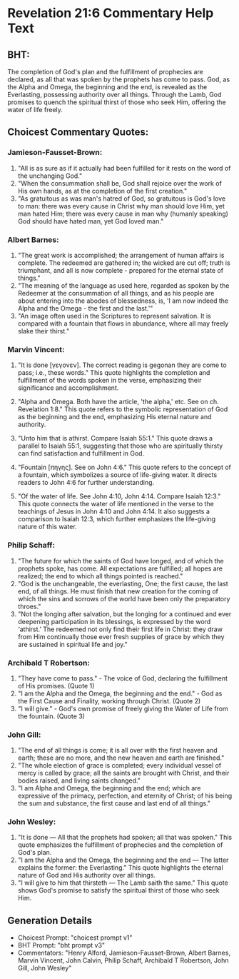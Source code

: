# Revelation 21:6 Commentary Help Text

## BHT:
The completion of God's plan and the fulfillment of prophecies are declared, as all that was spoken by the prophets has come to pass. God, as the Alpha and Omega, the beginning and the end, is revealed as the Everlasting, possessing authority over all things. Through the Lamb, God promises to quench the spiritual thirst of those who seek Him, offering the water of life freely.

## Choicest Commentary Quotes:
### Jamieson-Fausset-Brown:
1. "All is as sure as if it actually had been fulfilled for it rests on the word of the unchanging God."
2. "When the consummation shall be, God shall rejoice over the work of His own hands, as at the completion of the first creation."
3. "As gratuitous as was man's hatred of God, so gratuitous is God's love to man: there was every cause in Christ why man should love Him, yet man hated Him; there was every cause in man why (humanly speaking) God should have hated man, yet God loved man."

### Albert Barnes:
1. "The great work is accomplished; the arrangement of human affairs is complete. The redeemed are gathered in; the wicked are cut off; truth is triumphant, and all is now complete - prepared for the eternal state of things."
2. "The meaning of the language as used here, regarded as spoken by the Redeemer at the consummation of all things, and as his people are about entering into the abodes of blessedness, is, 'I am now indeed the Alpha and the Omega - the first and the last.'"
3. "An image often used in the Scriptures to represent salvation. It is compared with a fountain that flows in abundance, where all may freely slake their thirst."

### Marvin Vincent:
1. "It is done [γεγονεν]. The correct reading is gegonan they are come to pass; i.e., these words." This quote highlights the completion and fulfillment of the words spoken in the verse, emphasizing their significance and accomplishment.

2. "Alpha and Omega. Both have the article, 'the alpha,' etc. See on ch. Revelation 1:8." This quote refers to the symbolic representation of God as the beginning and the end, emphasizing His eternal nature and authority.

3. "Unto him that is athirst. Compare Isaiah 55:1." This quote draws a parallel to Isaiah 55:1, suggesting that those who are spiritually thirsty can find satisfaction and fulfillment in God.

4. "Fountain [πηγης]. See on John 4:6." This quote refers to the concept of a fountain, which symbolizes a source of life-giving water. It directs readers to John 4:6 for further understanding.

5. "Of the water of life. See John 4:10, John 4:14. Compare Isaiah 12:3." This quote connects the water of life mentioned in the verse to the teachings of Jesus in John 4:10 and John 4:14. It also suggests a comparison to Isaiah 12:3, which further emphasizes the life-giving nature of this water.

### Philip Schaff:
1. "The future for which the saints of God have longed, and of which the prophets spoke, has come. All expectations are fulfilled; all hopes are realized; the end to which all things pointed is reached."
2. "God is the unchangeable, the everlasting, One; the first cause, the last end, of all things. He must finish that new creation for the coming of which the sins and sorrows of the world have been only the preparatory throes."
3. "Not the longing after salvation, but the longing for a continued and ever deepening participation in its blessings, is expressed by the word ‘athirst.’ The redeemed not only find their first life in Christ: they draw from Him continually those ever fresh supplies of grace by which they are sustained in spiritual life and joy."

### Archibald T Robertson:
1. "They have come to pass." - The voice of God, declaring the fulfillment of His promises. (Quote 1)
2. "I am the Alpha and the Omega, the beginning and the end." - God as the First Cause and Finality, working through Christ. (Quote 2)
3. "I will give." - God's own promise of freely giving the Water of Life from the fountain. (Quote 3)

### John Gill:
1. "The end of all things is come; it is all over with the first heaven and earth; these are no more, and the new heaven and earth are finished." 
2. "The whole election of grace is completed; every individual vessel of mercy is called by grace; all the saints are brought with Christ, and their bodies raised, and living saints changed."
3. "I am Alpha and Omega, the beginning and the end; which are expressive of the primacy, perfection, and eternity of Christ; of his being the sum and substance, the first cause and last end of all things."

### John Wesley:
1. "It is done — All that the prophets had spoken; all that was spoken." This quote emphasizes the fulfillment of prophecies and the completion of God's plan.
2. "I am the Alpha and the Omega, the beginning and the end — The latter explains the former: the Everlasting." This quote highlights the eternal nature of God and His authority over all things.
3. "I will give to him that thirsteth — The Lamb saith the same." This quote shows God's promise to satisfy the spiritual thirst of those who seek Him.


## Generation Details
- Choicest Prompt: "choicest prompt v1"
- BHT Prompt: "bht prompt v3"
- Commentators: "Henry Alford, Jamieson-Fausset-Brown, Albert Barnes, Marvin Vincent, John Calvin, Philip Schaff, Archibald T Robertson, John Gill, John Wesley"
